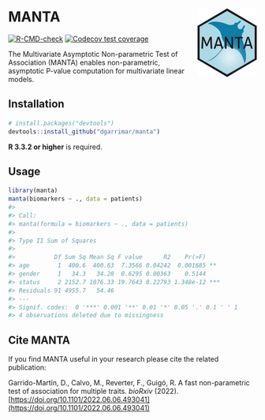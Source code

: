 # MANTA <img src='man/figures/logo.png' align="right" height="139"/>

[![R-CMD-check](https://github.com/dgarrimar/manta/actions/workflows/check-full.yaml/badge.svg)](https://github.com/dgarrimar/manta/actions/workflows/check-full.yaml)
[![Codecov test coverage](https://codecov.io/gh/dgarrimar/manta/branch/master/graph/badge.svg)](https://codecov.io/gh/dgarrimar/manta)

The Multivariate Asymptotic Non-parametric Test of Association (MANTA) enables non-parametric, asymptotic P-value computation for multivariate linear models. 

## Installation 

```r
# install.packages("devtools")
devtools::install_github("dgarrimar/manta")
```

**R 3.3.2 or higher** is required.

## Usage

```r
library(manta)
manta(biomarkers ~ ., data = patients)
#>
#> Call:
#> manta(formula = biomarkers ~ ., data = patients)
#> 
#> Type II Sum of Squares
#> 
#>           Df Sum Sq Mean Sq F value      R2    Pr(>F)    
#> age        1  400.6  400.63  7.3566 0.04242  0.001685 ** 
#> gender     1   34.3   34.28  0.6295 0.00363    0.5144    
#> status     2 2152.7 1076.33 19.7643 0.22793 1.348e-12 ***
#> Residuals 91 4955.7   54.46                              
#> ---
#> Signif. codes:  0 '***' 0.001 '**' 0.01 '*' 0.05 '.' 0.1 ' ' 1
#> 4 observations deleted due to missingness
```

## Cite MANTA

If you find MANTA useful in your research please cite the related publication:

Garrido-Martín, D., Calvo, M., Reverter, F., Guigó, R. A fast non-parametric test of association for multiple traits. *bioRxiv* (2022). [https://doi.org/10.1101/2022.06.06.493041](https://doi.org/10.1101/2022.06.06.493041)
